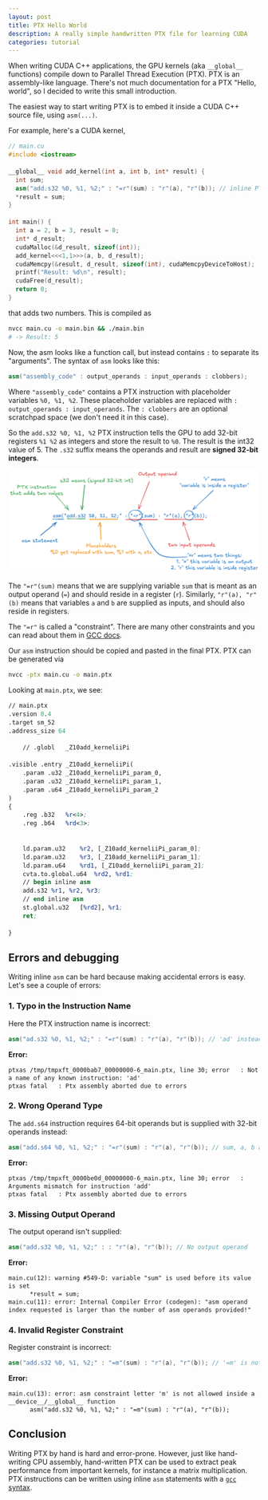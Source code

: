 ```yaml
---
layout: post
title: PTX Hello World
description: A really simple handwritten PTX file for learning CUDA
categories: tutorial
---
```


When writing CUDA C++ applications, the GPU kernels (aka `__global__` functions) compile down to Parallel Thread Execution (PTX). PTX is an assembly-like language. There's not much documentation for a PTX "Hello, world", so I decided to write this small introduction.

The easiest way to start writing PTX is to embed it inside a CUDA C++ source file, using `asm(...)`. 

For example, here's a CUDA kernel, 

```c++
// main.cu
#include <iostream>

__global__ void add_kernel(int a, int b, int* result) {
  int sum;
  asm("add.s32 %0, %1, %2;" : "=r"(sum) : "r"(a), "r"(b)); // inline PTX
  *result = sum;
}

int main() {
  int a = 2, b = 3, result = 0;
  int* d_result;
  cudaMalloc(&d_result, sizeof(int));
  add_kernel<<<1,1>>>(a, b, d_result);
  cudaMemcpy(&result, d_result, sizeof(int), cudaMemcpyDeviceToHost);
  printf("Result: %d\n", result);
  cudaFree(d_result);
  return 0;
}
```

that adds two numbers. This is compiled as

```sh
nvcc main.cu -o main.bin && ./main.bin
# -> Result: 5
```

Now, the asm looks like a function call, but instead contains `:` to separate its "arguments". The syntax of `asm` looks like this:

```c++
asm("assembly_code" : output_operands : input_operands : clobbers);
```

Where `"assembly_code"` contains a PTX instruction with placeholder variables `%0, %1, %2`. These placeholder variables are replaced with `: output_operands : input_operands`. The `: clobbers` are an optional scratchpad space (we don't need it in this case).

So the `add.s32 %0, %1, %2` PTX instruction tells the GPU to add 32-bit registers `%1 %2` as integers and store the result to `%0`. The result is the int32 value of 5. The `.s32` suffix means the operands and result are **signed 32-bit integers**. 

![](https://github.com/tornikeo/cdn/raw/master/assets/inline_ptx/explain_asm.png)

The `"=r"(sum)` means that we are supplying variable `sum` that is meant as an output operand (`=`) and should reside in a register (`r`). Similarly, `"r"(a), "r"(b)` means that variables `a` and `b` are supplied as inputs, and should also reside in registers.

The `"=r"` is called a "constraint". There are many other constraints and you can read about them in [GCC docs](https://gcc.gnu.org/onlinedocs/gcc/Constraints.html). 

Our `asm` instruction should be copied and pasted in the final PTX. PTX can be generated via

```sh
nvcc -ptx main.cu -o main.ptx
```

Looking at `main.ptx`, we see:

```ll
// main.ptx
.version 8.4
.target sm_52
.address_size 64

	// .globl	_Z10add_kerneliiPi

.visible .entry _Z10add_kerneliiPi(
	.param .u32 _Z10add_kerneliiPi_param_0,
	.param .u32 _Z10add_kerneliiPi_param_1,
	.param .u64 _Z10add_kerneliiPi_param_2
)
{
	.reg .b32 	%r<4>;
	.reg .b64 	%rd<3>;


	ld.param.u32 	%r2, [_Z10add_kerneliiPi_param_0];
	ld.param.u32 	%r3, [_Z10add_kerneliiPi_param_1];
	ld.param.u64 	%rd1, [_Z10add_kerneliiPi_param_2];
	cvta.to.global.u64 	%rd2, %rd1;
	// begin inline asm
	add.s32 %r1, %r2, %r3;
	// end inline asm
	st.global.u32 	[%rd2], %r1;
	ret;

}
```

## Errors and debugging

Writing inline `asm` can be hard because making accidental errors is easy. Let's see a couple of errors:

### 1. **Typo in the Instruction Name**
Here the PTX instruction name is incorrect:

```cpp
asm("ad.s32 %0, %1, %2;" : "=r"(sum) : "r"(a), "r"(b)); // 'ad' instead of 'add'
```
**Error:**  
```
ptxas /tmp/tmpxft_0000bab7_00000000-6_main.ptx, line 30; error   : Not a name of any known instruction: 'ad'
ptxas fatal   : Ptx assembly aborted due to errors
```

### 2. **Wrong Operand Type**

The `add.s64` instruction requires 64-bit operands but is supplied with 32-bit operands instead:

```cpp
asm("add.s64 %0, %1, %2;" : "=r"(sum) : "r"(a), "r"(b)); // sum, a, b are int (32-bit), while add.s64 needs 64 bit operands
```

**Error:**  
```
ptxas /tmp/tmpxft_0000be0d_00000000-6_main.ptx, line 30; error   : Arguments mismatch for instruction 'add'
ptxas fatal   : Ptx assembly aborted due to errors
```

### 3. **Missing Output Operand**

The output operand isn't supplied:

```cpp
asm("add.s32 %0, %1, %2;" : : "r"(a), "r"(b)); // No output operand
```

**Error:**  
```
main.cu(12): warning #549-D: variable "sum" is used before its value is set
      *result = sum;
main.cu(11): error: Internal Compiler Error (codegen): "asm operand index requested is larger than the number of asm operands provided!"
```


### 4. **Invalid Register Constraint**
Register constraint is incorrect:

```cpp
asm("add.s32 %0, %1, %2;" : "=m"(sum) : "r"(a), "r"(b)); // '=m' is not valid for PTX
```
**Error:**  
```
main.cu(13): error: asm constraint letter 'm' is not allowed inside a __device__/__global__ function
      asm("add.s32 %0, %1, %2;" : "=m"(sum) : "r"(a), "r"(b));
```

## Conclusion

Writing PTX by hand is hard and error-prone. However, just like hand-writing CPU assembly, hand-written PTX can be used to extract peak performance from important kernels, for instance a matrix multiplication. PTX instructions can be written using inline `asm` statements with a [`gcc` syntax](https://gcc.gnu.org/onlinedocs/gcc/Extended-Asm.html).